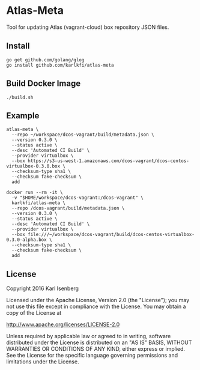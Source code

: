 # Atlas-Meta

Tool for updating Atlas (vagrant-cloud) box repository JSON files.


## Install

```
go get github.com/golang/glog
go install github.com/karlkfi/atlas-meta
```


## Build Docker Image

```
./build.sh
```


## Example

```
atlas-meta \
  --repo ~/workspace/dcos-vagrant/build/metadata.json \
  --version 0.3.0 \
  --status active \
  --desc 'Automated CI Build' \
  --provider virtualbox \
  --box https://s3-us-west-1.amazonaws.com/dcos-vagrant/dcos-centos-virtualbox-0.3.0.box \
  --checksum-type sha1 \
  --checksum fake-checksum \
  add
```

```
docker run --rm -it \
  -v "$HOME/workspace/dcos-vagrant:/dcos-vagrant" \
  karlkfi/atlas-meta \
  --repo /dcos-vagrant/build/metadata.json \
  --version 0.3.0 \
  --status active \
  --desc 'Automated CI Build' \
  --provider virtualbox \
  --box file:///~/workspace/dcos-vagrant/build/dcos-centos-virtualbox-0.3.0-alpha.box \
  --checksum-type sha1 \
  --checksum fake-checksum \
  add
```


## License

Copyright 2016 Karl Isenberg

Licensed under the Apache License, Version 2.0 (the "License");
you may not use this file except in compliance with the License.
You may obtain a copy of the License at

http://www.apache.org/licenses/LICENSE-2.0

Unless required by applicable law or agreed to in writing, software
distributed under the License is distributed on an "AS IS" BASIS,
WITHOUT WARRANTIES OR CONDITIONS OF ANY KIND, either express or implied.
See the License for the specific language governing permissions and
limitations under the License.
